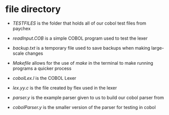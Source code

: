 # file directory
- *TESTFILES* is the folder that holds all of our cobol test files from paychex
- *readInput.COB* is a simple COBOL program used to test the lexer
- *backup.txt* is a temporary file used to save backups when making large-scale changes
- *Makefile* allows for the use of *make* in the terminal to make running programs a quicker process

- *cobolLex.l* is the COBOL Lexer
- *lex.yy.c* is the file created by flex used in the lexer

- *parser.y* is the example parser given to us to build our cobol parser from
- *cobolParser.y* is the smaller version of the parser for testing in cobol
